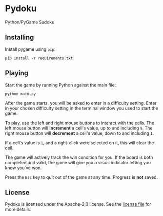 # Pydoku
Python/PyGame Sudoku

## Installing
Install pygame using `pip`:
```
pip install -r requirements.txt
```

## Playing

Start the game by running Python against the main file:
```
python main.py
```

After the game starts, you will be asked to enter in a difficulty setting.
Enter in your chosen difficulty setting in the terminal window you used to start the game.

To play, use the left and right mouse buttons to interact with the cells.
The left mouse button will **increment** a cell's value, up to and including `9`.
The right mouse button will **decrement** a cell's value, down to and including `1`.

If a cell's value is `1`, and a right-click were selected on it, this will clear the cell.

The game will actively track the win condition for you.
If the board is both completed and valid, the game will give you a visual indicator letting you know you've won.

Press the `Esc` key to quit out of the game at any time.
Progress is **not** saved.

## License
Pydoku is licensed under the Apache-2.0 license.
See the [license file](https://github.com/Kingcitaldo125/Pydoku/blob/main/LICENSE) for more details.
